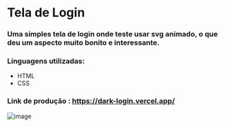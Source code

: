 # Tela de Login 

### Uma simples tela de login onde teste usar svg animado, o que deu um aspecto muito bonito e interessante.

### Linguagens utilizadas:

- HTML
- CSS

### Link de produção : https://dark-login.vercel.app/

![image](https://github.com/user-attachments/assets/85275668-a0ec-45dd-a186-f9c17bac4af5)
